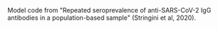 Model code from "Repeated seroprevalence of anti-SARS-CoV-2 IgG antibodies in a population-based sample" (Stringini et al, 2020). 
